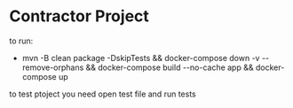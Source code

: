 # Contractor Project

to run:  
- mvn -B clean package -DskipTests &&  docker-compose down -v --remove-orphans && docker-compose build --no-cache app && docker-compose up

to test ptoject you need open test file and run tests 
